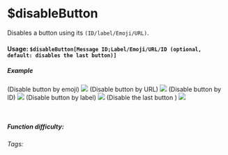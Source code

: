 # $disableButton
Disables a button using its `(ID/label/Emoji/URL)`.

#### Usage: `$disableButton[Message ID;Label/Emoji/URL/ID (optional, default: disables the last button)]`

##### Example
(Disable button by emoji)
![](https://cdn.discordapp.com/attachments/914682255346118687/938548624093224960/Screenshot_20220202182740.jpg)
(Disable button by URL)
![](https://cdn.discordapp.com/attachments/914682255346118687/938548624298762310/Screenshot_20220202182855.jpg)
(Disable button by ID)
![](https://cdn.discordapp.com/attachments/914682255346118687/938548624743362560/Screenshot_20220202183406.jpg)
(Disable button by label)
![](https://cdn.discordapp.com/attachments/914682255346118687/938548624525234276/Screenshot_20220202182932.jpg)
(Disable the last button )
![](https://cdn.discordapp.com/attachments/914682255346118687/938548624940482560/Screenshot_20220202183637.jpg)

<br/>

##### Function difficulty: <Badge type="tip" text="Easy" vertical="middle" /> 
###### Tags: <Badge type="tip" text="disable" vertical="middle" /> <Badge type="tip" text="button" vertical="middle" /> <Badge type="tip" text="interaction" vertical="middle" />